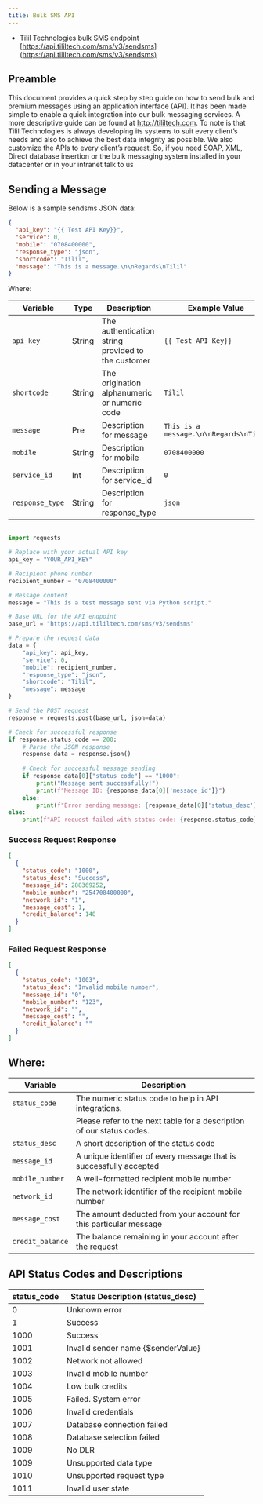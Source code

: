 ```yaml
---
title: Bulk SMS API
---
```


- Tilil Technologies bulk SMS endpoint [https://api.tililtech.com/sms/v3/sendsms](https://api.tililtech.com/sms/v3/sendsms)

## Preamble

This document provides a quick step by step guide on how to send bulk and premium messages
using an application interface (API). It has been made simple to enable a quick integration into
our bulk messaging services. A more descriptive guide can be found at http://tililtech.com.
To note is that Tilil Technologies is always developing its systems to suit every client’s needs
and also to achieve the best data integrity as possible.
We also customize the APIs to every client’s request. So, if you need SOAP, XML, Direct
database insertion or the bulk messaging system installed in your datacenter or in your intranet
talk to us

## Sending a Message

Below is a sample sendsms JSON data:

```json
{
  "api_key": "{{ Test API Key}}",
  "service": 0,
  "mobile": "0708400000",
  "response_type": "json",
  "shortcode": "Tilil",
  "message": "This is a message.\n\nRegards\nTilil"
}
```

Where:

| Variable        | Type   | Description                                        | Example Value                          |
| --------------- | ------ | -------------------------------------------------- | -------------------------------------- |
| `api_key`       | String | The authentication string provided to the customer | `{{ Test API Key}}`                    |
| `shortcode`     | String | The origination alphanumeric or numeric code       | `Tilil`                                |
| `message`       | Pre    | Description for message                            | `This is a message.\n\nRegards\nTilil` |
| `mobile`        | String | Description for mobile                             | `0708400000`                           |
| `service_id`    | Int    | Description for service_id                         | `0`                                    |
| `response_type` | String | Description for response_type                      | `json`                                 |


```python

import requests

# Replace with your actual API key
api_key = "YOUR_API_KEY"

# Recipient phone number
recipient_number = "0708400000"

# Message content
message = "This is a test message sent via Python script."

# Base URL for the API endpoint
base_url = "https://api.tililtech.com/sms/v3/sendsms"

# Prepare the request data
data = {
    "api_key": api_key,
    "service": 0,
    "mobile": recipient_number,
    "response_type": "json",
    "shortcode": "Tilil",
    "message": message
}

# Send the POST request
response = requests.post(base_url, json=data)

# Check for successful response
if response.status_code == 200:
    # Parse the JSON response
    response_data = response.json()
    
    # Check for successful message sending
    if response_data[0]["status_code"] == "1000":
        print("Message sent successfully!")
        print(f"Message ID: {response_data[0]['message_id']}")
    else:
        print(f"Error sending message: {response_data[0]['status_desc']}")
else:
    print(f"API request failed with status code: {response.status_code}")

```


### Success Request Response

```json
[
  {
    "status_code": "1000",
    "status_desc": "Success",
    "message_id": 288369252,
    "mobile_number": "254708400000",
    "network_id": "1",
    "message_cost": 1,
    "credit_balance": 148
  }
]
```

### Failed Request Response

```json
[
  {
    "status_code": "1003",
    "status_desc": "Invalid mobile number",
    "message_id": "0",
    "mobile_number": "123",
    "network_id": "",
    "message_cost": "",
    "credit_balance": ""
  }
]
```

## Where:

| Variable         | Description                                                           |
| ---------------- | --------------------------------------------------------------------- |
| `status_code`    | The numeric status code to help in API integrations.                  |
|                  | Please refer to the next table for a description of our status codes. |
| `status_desc`    | A short description of the status code                                |
| `message_id`     | A unique identifier of every message that is successfully accepted    |
| `mobile_number`  | A well-formatted recipient mobile number                              |
| `network_id`     | The network identifier of the recipient mobile number                 |
| `message_cost`   | The amount deducted from your account for this particular message     |
| `credit_balance` | The balance remaining in your account after the request               |

## API Status Codes and Descriptions

| status_code | Status Description (status_desc)   |
| ----------- | ---------------------------------- |
| 0           | Unknown error                      |
| 1           | Success                            |
| 1000        | Success                            |
| 1001        | Invalid sender name {$senderValue} |
| 1002        | Network not allowed                |
| 1003        | Invalid mobile number              |
| 1004        | Low bulk credits                   |
| 1005        | Failed. System error               |
| 1006        | Invalid credentials                |
| 1007        | Database connection failed         |
| 1008        | Database selection failed          |
| 1009        | No DLR                             |
| 1009        | Unsupported data type              |
| 1010        | Unsupported request type           |
| 1011        | Invalid user state                 |
